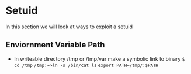 # Setuid

In this section we will look at ways to exploit a setuid

## Enviornment Variable Path

* In writeable directory /tmp or /tmp/var make a symbolic link to binary
`$ cd /tmp`
`/tmp:~>ln -s /bin/cat ls`
`export PATH=/tmp/:$PATH`

